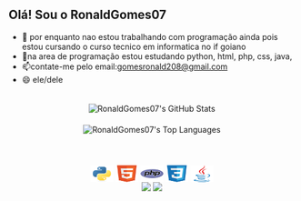 ## Olá! Sou o RonaldGomes07 

- 🔭 por enquanto nao estou trabalhando com programação ainda pois  estou cursando o curso tecnico em informatica no if goiano 
- 🌱na area de programação estou estudando python, html, php, css, java, 
- 📫contate-me pelo email:gomesronald208@gmail.com
- 😄 ele/dele


<div style="display: flex; flex-wrap: wrap; gap: 20px; justify-content: center; align-items: center; padding: 20px;">
  <img src="https://github-readme-stats.vercel.app/api?username=RonaldGomes07&show_icons=true&theme=dark" alt="RonaldGomes07's GitHub Stats" style="max-width: 100%;">
  <img src="https://github-readme-stats.vercel.app/api/top-langs/?username=RonaldGomes07&layout=compact&theme=dark" alt="RonaldGomes07's Top Languages" style="max-width: 100%;">
  <div style="text-align: center;">

<div>
<div style="display: inline-block"><br>
 <div style="display: inline-block"><br>
  <img align="center" alt="Ronald-Python" height="30" width="40" src="https://raw.githubusercontent.com/devicons/devicon/master/icons/python/python-original.svg">
  <img align="center" alt="Ronald-HTML" height="30" width="40" src="https://raw.githubusercontent.com/devicons/devicon/master/icons/html5/html5-original.svg">
  <img align="center" alt="Ronald-PHP" height="30" width="40" src="https://raw.githubusercontent.com/devicons/devicon/master/icons/php/php-original.svg">
  <img align="center" alt="Ronald-CSS" height="30" width="40" src="https://raw.githubusercontent.com/devicons/devicon/master/icons/css3/css3-original.svg">
  <img align="center" alt="Ronald-Java" height="30" width="40" src="https://raw.githubusercontent.com/devicons/devicon/master/icons/java/java-original.svg">
</div>

<div> 
  <a href="mailto:gomesronald208@gmail.com"><img src="https://img.shields.io/badge/-Gmail-%23333?style=for-the-badge&logo=gmail&logoColor=white" target="_blank"></a>
  <a href="https://instagram.com/ronald_gomes254" target="_blank"><img src="https://img.shields.io/badge/-Instagram-%23E4405F?style=for-the-badge&logo=instagram&logoColor=white" target="_blank"></a>
</div>

  
